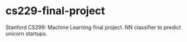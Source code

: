 # cs229-final-project
Stanford CS299: Machine Learning final project. NN classifier to predict unicorn startups.
